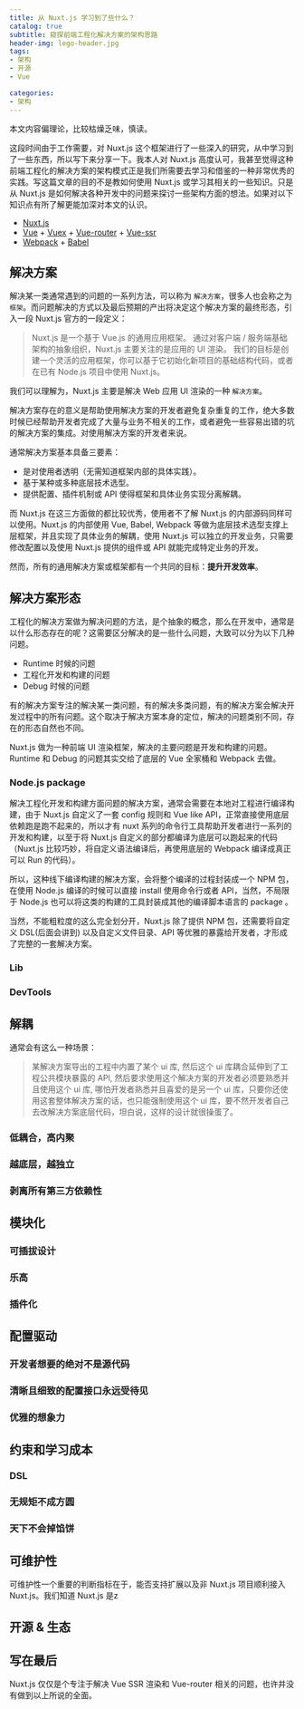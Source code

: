 ```yaml
---
title: 从 Nuxt.js 学习到了些什么？
catalog: true
subtitle: 窥探前端工程化解决方案的架构思路
header-img: lego-header.jpg
tags:
- 架构
- 开源
- Vue

categories:
- 架构
---
```


本文内容偏理论，比较枯燥乏味，慎读。

这段时间由于工作需要，对 Nuxt.js 这个框架进行了一些深入的研究，从中学习到了一些东西，所以写下来分享一下。我本人对 Nuxt.js 高度认可，我甚至觉得这种前端工程化的解决方案的架构模式正是我们所需要去学习和借鉴的一种非常优秀的实践。写这篇文章的目的不是教如何使用 Nuxt.js 或学习其相关的一些知识。只是从 Nuxt.js 是如何解决各种开发中的问题来探讨一些架构方面的想法。如果对以下知识点有所了解更能加深对本文的认识。

- [Nuxt.js](https://zh.nuxtjs.org/)
- [Vue](https://cn.vuejs.org) + [Vuex](https://vuex.vuejs.org/zh-cn/) + [Vue-router](https://router.vuejs.org/zh-cn/) + [Vue-ssr](https://ssr.vuejs.org/zh/)
- [Webpack](https://webpack.github.io/) + [Babel](https://babeljs.io/)

## 解决方案

解决某一类通常遇到的问题的一系列方法，可以称为 `解决方案`，很多人也会称之为 `框架`。而问题解决的方式以及最后预期的产出将决定这个解决方案的最终形态，引入一段 Nuxt.js 官方的一段定义：

> Nuxt.js 是一个基于 Vue.js 的通用应用框架。
> 通过对客户端 / 服务端基础架构的抽象组织，Nuxt.js 主要关注的是应用的 UI 渲染。
> 我们的目标是创建一个灵活的应用框架，你可以基于它初始化新项目的基础结构代码，或者在已有 Node.js 项目中使用 Nuxt.js。

我们可以理解为，Nuxt.js 主要是解决 Web 应用 UI 渲染的一种 `解决方案`。

解决方案存在的意义是帮助使用解决方案的开发者避免复杂重复的工作，绝大多数时候已经帮助开发者完成了大量与业务不相关的工作，或者避免一些容易出错的坑的解决方案的集成。对使用解决方案的开发者来说。

通常解决方案基本具备三要素：

- 是对使用者透明（无需知道框架内部的具体实践）。
- 基于某种或多种底层技术选型。
- 提供配置、插件机制或 API 使得框架和具体业务实现分离解耦。

而 Nuxt.js 在这三方面做的都比较优秀，使用者不了解 Nuxt.js 的内部源码同样可以使用。Nuxt.js 的内部使用 Vue, Babel, Webpack 等做为底层技术选型支撑上层框架，并且实现了具体业务的解耦，使用 Nuxt.js 可以独立的开发业务，只需要修改配置以及使用 Nuxt.js 提供的组件或 API 就能完成特定业务的开发。

然而，所有的通用解决方案或框架都有一个共同的目标：**提升开发效率**。

## 解决方案形态

工程化的解决方案做为解决问题的方法，是个抽象的概念，那么在开发中，通常是以什么形态存在的呢？这需要区分解决的是一些什么问题，大致可以分为以下几种问题。

- Runtime 时候的问题
- 工程化开发和构建的问题
- Debug 时候的问题

有的解决方案专注的解决某一类问题，有的解决多类问题，有的解决方案会解决开发过程中的所有问题。这个取决于解决方案本身的定位，解决的问题类别不同，存在的形态自然也不同。

Nuxt.js 做为一种前端 UI 渲染框架，解决的主要问题是开发和构建的问题。Runtime 和 Debug 的问题其实交给了底层的 Vue 全家桶和 Webpack 去做。

### Node.js package

解决工程化开发和构建方面问题的解决方案，通常会需要在本地对工程进行编译构建，由于 Nuxt.js 自定义了一套 config 规则和 Vue like API，正常直接使用底层依赖跑是跑不起来的，所以才有 nuxt 系列的命令行工具帮助开发者进行一系列的开发和构建，以至于将 Nuxt.js 自定义的部分都编译为底层可以跑起来的代码（Nuxt.js 比较巧妙，将自定义语法编译后，再使用底层的 Webpack 编译成真正可以 Run 的代码）。

所以，这种线下编译构建的解决方案，会将整个编译的过程封装成一个 NPM 包，在使用 Node.js 编译的时候可以直接 install 使用命令行或者 API，当然，不局限于 Node.js 也可以将这类的构建的工具封装成其他的编译脚本语言的 package 。

当然，不能粗粒度的这么完全划分开，Nuxt.js 除了提供 NPM 包，还需要将自定义 DSL(后面会讲到) 以及自定义文件目录、API 等优雅的暴露给开发者，才形成了完整的一套解决方案。

### Lib

### DevTools

## 解耦

通常会有这么一种场景：

> 某解决方案导出的工程中内置了某个 ui 库, 然后这个 ui 库耦合延伸到了工程公共模块暴露的 API, 然后要求使用这个解决方案的开发者必须要熟悉并且使用这个 ui 库, 哪怕开发者熟悉并且喜爱的是另一个 ui 库，只要你还使用这套整体解决方案的话，也只能强制使用这个 ui 库，要不然开发者自己去改解决方案底层代码，坦白说，这样的设计就很操蛋了。

### 低耦合，高内聚

### 越底层，越独立

### 剥离所有第三方依赖性

## 模块化

### 可插拔设计

### 乐高

### 插件化

## 配置驱动

### 开发者想要的绝对不是源代码

### 清晰且细致的配置接口永远受待见

### 优雅的想象力

## 约束和学习成本

### DSL

### 无规矩不成方圆

### 天下不会掉馅饼

## 可维护性

可维护性一个重要的判断指标在于，能否支持扩展以及非 Nuxt.js 项目顺利接入 Nuxt.js。我们知道 Nuxt.js 是z

## 开源 & 生态

## 写在最后

Nuxt.js 仅仅是个专注于解决 Vue SSR 渲染和 Vue-router 相关的问题，也许并没有做到以上所说的全面。